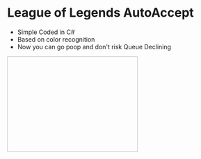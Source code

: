 # League of Legends AutoAccept

- Simple Coded in C#
- Based on color recognition
- Now you can go poop and don't risk Queue Declining

<p><img align ="center" tsrc="https://github.com/sajmonekk191/Simple_League_AutoAccept/blob/main/example.gif" width="300" height="220" /></p>
